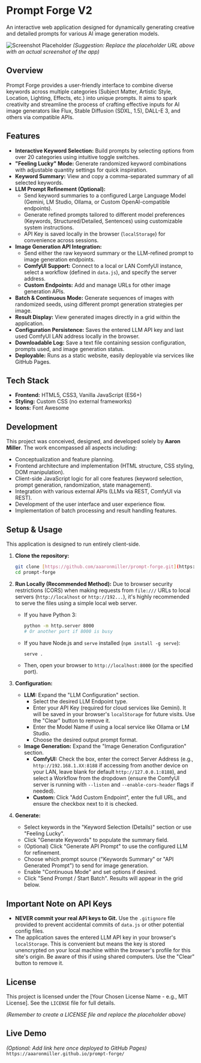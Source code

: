 # Prompt Forge V2

An interactive web application designed for dynamically generating creative and detailed prompts for various AI image generation models.

![Screenshot Placeholder](https://placehold.co/600x300/1e1e1e/e0e0e0?text=Prompt+Forge+Interface)
*(Suggestion: Replace the placeholder URL above with an actual screenshot of the app)*

## Overview

Prompt Forge provides a user-friendly interface to combine diverse keywords across multiple categories (Subject Matter, Artistic Style, Location, Lighting, Effects, etc.) into unique prompts. It aims to spark creativity and streamline the process of crafting effective inputs for AI image generators like Flux, Stable Diffusion (SDXL, 1.5), DALL-E 3, and others via compatible APIs.

## Features

* **Interactive Keyword Selection:** Build prompts by selecting options from over 20 categories using intuitive toggle switches.
* **"Feeling Lucky" Mode:** Generate randomized keyword combinations with adjustable quantity settings for quick inspiration.
* **Keyword Summary:** View and copy a comma-separated summary of all selected keywords.
* **LLM Prompt Refinement (Optional):**
    * Send keyword summaries to a configured Large Language Model (Gemini, LM Studio, Ollama, or Custom OpenAI-compatible endpoints).
    * Generate refined prompts tailored to different model preferences (Keywords, Structured/Detailed, Sentences) using customizable system instructions.
    * API Key is saved locally in the browser (`localStorage`) for convenience across sessions.
* **Image Generation API Integration:**
    * Send either the raw keyword summary or the LLM-refined prompt to image generation endpoints.
    * **ComfyUI Support:** Connect to a local or LAN ComfyUI instance, select a workflow (defined in `data.js`), and specify the server address.
    * **Custom Endpoints:** Add and manage URLs for other image generation APIs.
* **Batch & Continuous Mode:** Generate sequences of images with randomized seeds, using different prompt generation strategies per image.
* **Result Display:** View generated images directly in a grid within the application.
* **Configuration Persistence:** Saves the entered LLM API key and last used ComfyUI LAN address locally in the browser.
* **Downloadable Log:** Save a text file containing session configuration, prompts used, and image generation status.
* **Deployable:** Runs as a static website, easily deployable via services like GitHub Pages.

## Tech Stack

* **Frontend:** HTML5, CSS3, Vanilla JavaScript (ES6+)
* **Styling:** Custom CSS (no external frameworks)
* **Icons:** Font Awesome

## Development

This project was conceived, designed, and developed solely by **Aaron Miller**. The work encompassed all aspects including:

* Conceptualization and feature planning.
* Frontend architecture and implementation (HTML structure, CSS styling, DOM manipulation).
* Client-side JavaScript logic for all core features (keyword selection, prompt generation, randomization, state management).
* Integration with various external APIs (LLMs via REST, ComfyUI via REST).
* Development of the user interface and user experience flow.
* Implementation of batch processing and result handling features.

## Setup & Usage

This application is designed to run entirely client-side.

1.  **Clone the repository:**
    ```bash
    git clone [https://github.com/aaaronmiller/prompt-forge.git](https://github.com/aaaronmiller/prompt-forge.git)
    cd prompt-forge
    ```
2.  **Run Locally (Recommended Method):**
    Due to browser security restrictions (CORS) when making requests from `file:///` URLs to local servers (`http://localhost` or `http://192...`), it's highly recommended to serve the files using a simple local web server.
    * If you have Python 3:
        ```bash
        python -m http.server 8000
        # Or another port if 8000 is busy
        ```
    * If you have Node.js and `serve` installed (`npm install -g serve`):
        ```bash
        serve .
        ```
    * Then, open your browser to `http://localhost:8000` (or the specified port).

3.  **Configuration:**
    * **LLM:** Expand the "LLM Configuration" section.
        * Select the desired LLM Endpoint type.
        * Enter your API Key (required for cloud services like Gemini). It will be saved in your browser's `localStorage` for future visits. Use the "Clear" button to remove it.
        * Enter the Model Name if using a local service like Ollama or LM Studio.
        * Choose the desired output prompt format.
    * **Image Generation:** Expand the "Image Generation Configuration" section.
        * **ComfyUI:** Check the box, enter the correct Server Address (e.g., `http://192.168.1.XX:8188` if accessing from another device on your LAN, leave blank for default `http://127.0.0.1:8188`), and select a Workflow from the dropdown (ensure the ComfyUI server is running with `--listen` and `--enable-cors-header` flags if needed).
        * **Custom:** Click "Add Custom Endpoint", enter the full URL, and ensure the checkbox next to it is checked.
4.  **Generate:**
    * Select keywords in the "Keyword Selection (Details)" section or use "Feeling Lucky".
    * Click "Generate Keywords" to populate the summary field.
    * (Optional) Click "Generate API Prompt" to use the configured LLM for refinement.
    * Choose which prompt source ("Keywords Summary" or "API Generated Prompt") to send for image generation.
    * Enable "Continuous Mode" and set options if desired.
    * Click "Send Prompt / Start Batch". Results will appear in the grid below.

## Important Note on API Keys

* **NEVER commit your real API keys to Git.** Use the `.gitignore` file provided to prevent accidental commits of `data.js` or other potential config files.
* The application saves the entered LLM API key in your browser's `localStorage`. This is convenient but means the key is stored unencrypted on your local machine within the browser's profile for this site's origin. Be aware of this if using shared computers. Use the "Clear" button to remove it.

## License

This project is licensed under the [Your Chosen License Name - e.g., MIT License]. See the `LICENSE` file for full details.

*(Remember to create a LICENSE file and replace the placeholder above)*

## Live Demo

*(Optional: Add link here once deployed to GitHub Pages)*
`https://aaaronmiller.github.io/prompt-forge/`
